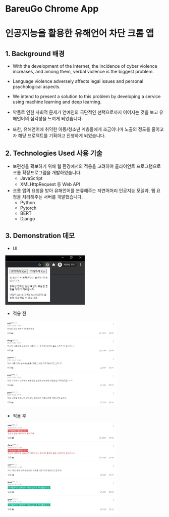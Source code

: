 # BareuGo Chrome App

# 인공지능을 활용한 유해언어 차단 크롬 앱

## 1. Background 배경

-   With the development of the Internet, the incidence of cyber violence increases, and among them, verbal violence is the biggest problem.
-   Language violence adversely affects legal issues and personal psychological aspects.
-   We intend to present a solution to this problem by developing a service using machine learning and deep learning.

-   악플로 인한 사회적 문제가 연예인의 극단적인 선택으로까지 이어지는 것을 보고 유해언어의 심각성을 느끼게 되었습니다.
-   또한, 유해언어에 취약한 아동/청소년 계층들에게 조금이나마 노출의 정도를 줄이고자 해당 프로젝트를 기획하고 진행하게 되었습니다.

## 2. Technologies Used 사용 기술

-   보편성을 확보하기 위해 웹 환경에서의 적용을 고려하여 클라이언트 프로그램으로 크롬 확장프로그램을 개발하였습니다.
    -   JavaScript
    -   XMLHttpRequest 등 Web API
-   크롬 앱의 요청을 받아 유해언어를 분류해주는 자연어처리 인공지능 모델과, 웹 요청을 처리해주는 서버를 개발했습니다.
    -   Python
    -   Pytorch
    -   BERT
    -   Django

## 3. Demonstration 데모

-   UI

<img src="images\ui.JPG" width="50%" height="20%" alt="UI"></img>

-   적용 전

<img src="images\before.JPG" width="70%" height="30%" alt="적용 전"></img>

-   적용 후

<img src="images\after.JPG" width="70%" height="30%" alt="적용 후"></img>
